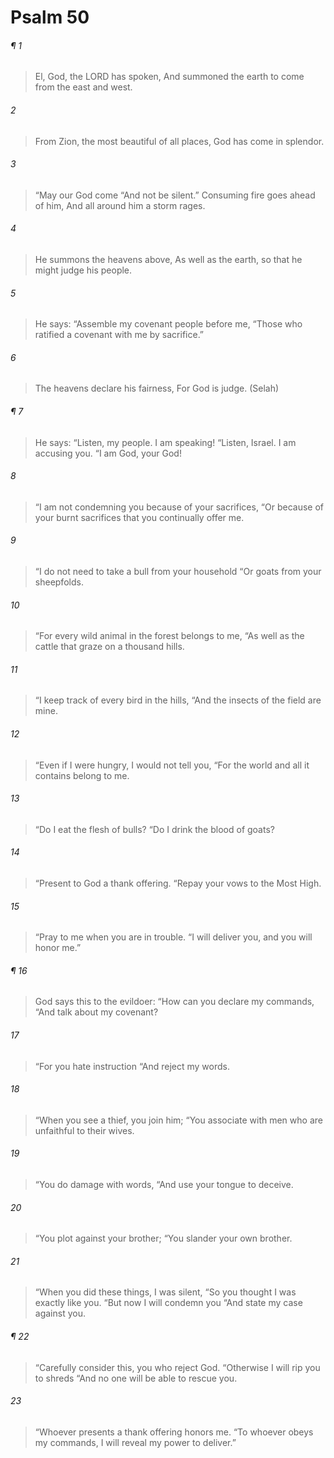 # Psalm 50
###### ¶ 1
> El, God, the LORD has spoken,
> And summoned the earth to come from the east and west.
###### 2
> From Zion, the most beautiful of all places,
> God has come in splendor.
###### 3
> “May our God come
> “And not be silent.”
> Consuming fire goes ahead of him,
> And all around him a storm rages.
###### 4
> He summons the heavens above,
> As well as the earth, so that he might judge his people.
###### 5
> He says:
> “Assemble my covenant people before me,
> “Those who ratified a covenant with me by sacrifice.”
###### 6
> The heavens declare his fairness,
> For God is judge. (Selah)
###### ¶ 7
> He says:
> “Listen, my people. I am speaking!
> “Listen, Israel. I am accusing you.
> “I am God, your God!
###### 8
> “I am not condemning you because of your sacrifices,
> “Or because of your burnt sacrifices that you continually offer me.
###### 9
> “I do not need to take a bull from your household
> “Or goats from your sheepfolds.
###### 10
> “For every wild animal in the forest belongs to me,
> “As well as the cattle that graze on a thousand hills.
###### 11
> “I keep track of every bird in the hills,
> “And the insects of the field are mine.
###### 12
> “Even if I were hungry, I would not tell you,
> “For the world and all it contains belong to me.
###### 13
> “Do I eat the flesh of bulls?
> “Do I drink the blood of goats?
###### 14
> “Present to God a thank offering.
> “Repay your vows to the Most High.
###### 15
> “Pray to me when you are in trouble.
> “I will deliver you, and you will honor me.”
###### ¶ 16
> God says this to the evildoer:
> “How can you declare my commands,
> “And talk about my covenant?
###### 17
> “For you hate instruction
> “And reject my words.
###### 18
> “When you see a thief, you join him;
> “You associate with men who are unfaithful to their wives.
###### 19
> “You do damage with words,
> “And use your tongue to deceive.
###### 20
> “You plot against your brother;
> “You slander your own brother.
###### 21
> “When you did these things, I was silent,
> “So you thought I was exactly like you.
> “But now I will condemn you
> “And state my case against you.
###### ¶ 22
> “Carefully consider this, you who reject God.
> “Otherwise I will rip you to shreds
> “And no one will be able to rescue you.
###### 23
> “Whoever presents a thank offering honors me.
> “To whoever obeys my commands, I will reveal my power to deliver.”
